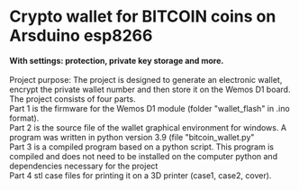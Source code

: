 <h1>Crypto wallet for BITCOIN coins on Arsduino esp8266</h1>
<b>With settings: protection, private key storage and more.</b>
<br>
<br>
Project purpose:
The project is designed to generate an electronic wallet, encrypt the private wallet number and then store it on the Wemos D1 board. The project consists of four parts.
<br>Part 1 is the firmware for the Wemos D1 module (folder "wallet_flash" in .ino format).
<br>Part 2 is the source file of the wallet graphical environment for windows. A program was written in python version 3.9 (file "bitcoin_wallet.py"
<br>Part 3 is a compiled program based on a python script. This program is compiled and does not need to be installed on the computer python and dependencies necessary for the project
<br>Part 4 stl case files for printing it on a 3D printer (case1, case2, cover).
